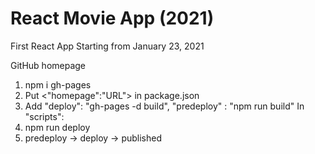 # React Movie App (2021)

First React App Starting from January 23, 2021

GitHub homepage 

1. npm i gh-pages
2. Put <"homepage":"URL"> in package.json
3. Add  "deploy": "gh-pages -d build", 
        "predeploy" : "npm run build"
    In  "scripts": 
4. npm run deploy
5. predeploy -> deploy -> published